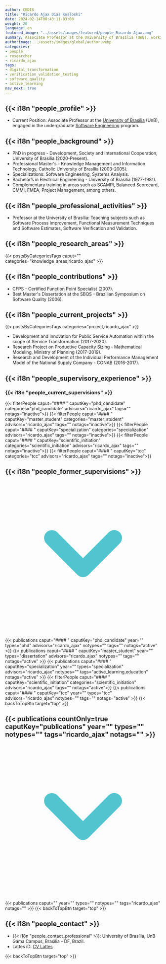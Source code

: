 ```yaml
---
author: CEDIS
title: "Ricardo Ajax Dias Kosloski"
date: 2024-02-14T00:43:11-03:00
weight: 20
language: en
featured_image: "../assets/images/featured/people_Ricardo Ajax.png"
summary: Associate Professor at the University of Brasília (UnB), working in the undergraduate Software Engineering program.
authorimage: ../assets/images/global/author.webp
categories:
- people
- researcher
- ricardo_ajax
tags: 
- digital_transformation
- verification_validation_testing
- software_quality
- active_learning
nav_next: true
---
```

<div id="top"></div>

## {{< i18n "people_profile" >}}
- Current Position: Associate Professor at the [University of Brasília](https://www.unb.br/) (UnB), engaged in the undergraduate [Software Engineering](http://software.unb.br/) program.

## {{< i18n "people_background" >}}
- PhD in progress - Development, Society and International Cooperation, University of Brasília (2020-Present).
- Professional Master's - Knowledge Management and Information Technology, Catholic University of Brasília (2003-2005).
- Specializations: Software Engineering, Systems Analysis.
- Bachelor’s in Electrical Engineering - University of Brasília (1977-1981).
- Complementary training in areas such as SCAMPI, Balanced Scorecard, CMMI, FMEA, Project Management, among others.

## {{< i18n "people_professional_activities" >}}
- Professor at the University of Brasília: Teaching subjects such as Software Process Improvement, Functional Measurement Techniques and Software Estimates, Software Verification and Validation.

## {{< i18n "people_research_areas" >}}
{{< postsByCategoriesTags caput="" categories="knowledge_areas,ricardo_ajax" >}}

## {{< i18n "people_contributions" >}}
- CFPS - Certified Function Point Specialist (2007).
- Best Master's Dissertation at the SBQS - Brazilian Symposium on Software Quality (2006).

## {{< i18n "people_current_projects" >}}
{{< postsByCategoriesTags categories="project,ricardo_ajax" >}}
- Development and Innovation for Public Service Automation within the scope of Service Transformation (2017-2020).
- Research Project on Productive Capacity Sizing - Mathematical Modeling, Ministry of Planning (2017-2019).
- Research and Development of the Individual Performance Management Model of the National Supply Company - CONAB (2016-2017).

## {{< i18n "people_supervisory_experience" >}}
### {{< i18n "people_current_supervisions" >}}
{{< filterPeople caput="#### " caputKey="phd_candidate" categories="phd_candidate" advisors="ricardo_ajax" tags="" notags="inactive">}}
{{< filterPeople caput="#### " caputKey="master_student" categories="master_student" advisors="ricardo_ajax" tags="" notags="inactive">}}
{{< filterPeople caput="#### " caputKey="specialization" categories="specialization" advisors="ricardo_ajax" tags="" notags="inactive">}}
{{< filterPeople caput="#### " caputKey="scientific_initiation" categories="scientific_initiation" advisors="ricardo_ajax" tags="" notags="inactive">}}
{{< filterPeople caput="#### " caputKey="tcc" categories="tcc" advisors="ricardo_ajax" tags="" notags="inactive">}}
<div id="previous-collaborators" x-data="{ showPrevious: false }">
    <h2 id="former-collaborators-title" @click="showPrevious = !showPrevious" class="text-xl font-bold mb-2 cursor-pointer flex items-center text-primary-900">
      {{< i18n "people_former_supervisions" >}}
      <svg :class="{'rotate-0': !showPrevious, 'rotate-180': showPrevious}" class="ml-2 h-5 w-5 transform transition-transform duration-200" xmlns="http://www.w3.org/2000/svg" viewBox="0 0 20 20" fill="#51C5CF"><path fill-rule="evenodd" d="M5.293 7.293a1 1 0 011.414 0L10 10.586l3.293-3.293a1 1 0 111.414 1.414l-4 4a1 1 0 01-1.414 0l-4-4a1 1 0 010-1.414z" clip-rule="evenodd" /></svg>
    </h2>
    <div x-show="showPrevious" x-cloak>
    {{< publications caput="#### " caputKey="phd_candidate"  year="" types="phd" advisors="ricardo_ajax" notypes="" tags="" notags="active" >}}
    {{< publications caput="#### " caputKey="master_student" year="" types="dissertation" advisors="ricardo_ajax" notypes="" tags="" notags="active" >}}
    {{< publications caput="#### " caputKey="specialization" year="" types="specialization" advisors="ricardo_ajax" notypes="" tags="active_learning,education" notags="active" >}}
    {{< filterPeople caput="#### " caputKey="scientific_initiation" categories="scientific_initiation" advisors="ricardo_ajax" tags="" notags="active">}}
    {{< publications caput="#### " caputKey="tcc" year="" types="tcc" advisors="ricardo_ajax" notypes="" tags="" notags="active" >}}
    {{< backToTopBtn target="top" >}}
    </div>
  </div>

<div id="npublications-section" x-data="{ showPublications: false }">
    <h2 id="npublications-title" @click="showPublications = !showPublications" class="text-xl font-bold mb-2 cursor-pointer flex items-center text-primary-900">
      {{< publications countOnly=true caputKey="publications" year="" types="" notypes="" tags="ricardo_ajax" notags="" >}}
      <svg :class="{'rotate-0': !showPublications, 'rotate-180': showPublications}" class="ml-2 h-5 w-5 transform transition-transform duration-200" xmlns="http://www.w3.org/2000/svg" viewBox="0 0 20 20" fill="#51C5CF"><path fill-rule="evenodd" d="M5.293 7.293a1 1 0 011.414 0L10 10.586l3.293-3.293a1 1 0 111.414 1.414l-4 4a1 1 0 01-1.414 0l-4-4a1 1 0 010-1.414z" clip-rule="evenodd" /></svg>
    </h2>
    <div x-show="showPublications" x-cloak>
      {{< publications caput="" year="" types="" notypes="" tags="ricardo_ajax" notags="" >}}
      {{< backToTopBtn target="top" >}}
    </div>
</div>

## {{< i18n "people_contact" >}}
- {{< i18n "people_contact_professional" >}}: University of Brasília, UnB Gama Campus, Brasília - DF, Brazil.
- Lattes iD: [CV Lattes](http://lattes.cnpq.br/8309011123228244)

{{< backToTopBtn target="top" >}}